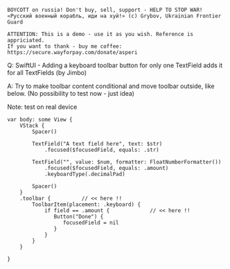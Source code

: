```
BOYCOTT on russia! Don't buy, sell, support - HELP TO STOP WAR!
«Русский военный корабль, иди на хуй!» (c) Grybov, Ukrainian Frontier Guard

ATTENTION: This is a demo - use it as you wish. Reference is appriciated.
If you want to thank - buy me coffee: https://secure.wayforpay.com/donate/asperi
```

Q: SwiftUI - Adding a keyboard toolbar button for only one TextField adds it for all TextFields (by Jimbo)

A: Try to make toolbar content conditional and move toolbar outside, like below. (No possibility to test now - just idea)

Note: test on real device

    var body: some View {
        VStack {
            Spacer()
            
            TextField("A text field here", text: $str)
                .focused($focusedField, equals: .str)

            TextField("", value: $num, formatter: FloatNumberFormatter())
                .focused($focusedField, equals: .amount)
                .keyboardType(.decimalPad)

            Spacer()
        }
        .toolbar {          // << here !!
            ToolbarItem(placement: .keyboard) {
                if field == .amount {             // << here !!
                   Button("Done") {
                      focusedField = nil
                   }
                }
            }
        }

    }

